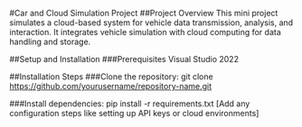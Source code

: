 #Car and Cloud Simulation Project
##Project Overview
This mini project simulates a cloud-based system for vehicle data transmission, analysis, and interaction. It integrates vehicle simulation with cloud computing for data handling and storage.

##Setup and Installation
###Prerequisites
Visual Studio 2022

##Installation Steps
###Clone the repository:
git clone https://github.com/yourusername/repository-name.git

###Install dependencies:
pip install -r requirements.txt
[Add any configuration steps like setting up API keys or cloud environments]


